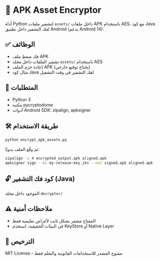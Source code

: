 # 🔐 APK Asset Encryptor

أداة Python لتشفير ملفات `assets/` داخل ملفات APK باستخدام AES، مع كود Java لفك التشفير داخل تطبيق Android (يدعم Android 14).

## ✅ الوظائف
- فك ضغط ملف APK
- تشفير الملفات داخل مجلد `assets/` باستخدام AES
- إعادة حزم الملف APK (يحتاج توقيع خارجي)
- مثال كود Java لفك التشفير في وقت التشغيل

## 🔧 المتطلبات
- Python 3
- مكتبة pycryptodome
- أدوات Android SDK: zipalign, apksigner

## 🛠️ طريقة الاستخدام

```bash
python encrypt_apk_assets.py
```

ثم وقّع الملف يدويًا:

```bash
zipalign -v 4 encrypted_output.apk aligned.apk
apksigner sign --ks my-release-key.jks --out signed.apk aligned.apk
```

## 🔓 كود فك التشفير (Java)

الموجود داخل مجلد `decryptor/`

## ⚠️ ملاحظات أمنية
- المفتاح مشفر بشكل ثابت لأغراض تعليمية فقط
- في البيئات الحقيقية، استخدم KeyStore أو Native Layer

## 📄 الترخيص
MIT License – مفتوح المصدر للاستخدامات القانونية والتعلم فقط.
